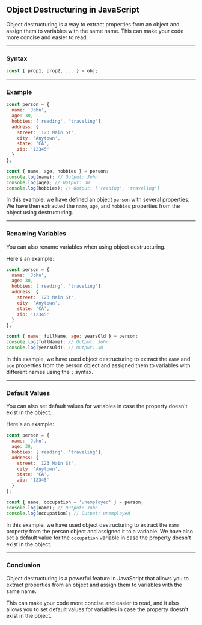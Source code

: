 ## Object Destructuring in JavaScript

Object destructuring is a way to extract properties from an object and assign them to variables with the same name. This can make your code more concise and easier to read.

---

### Syntax
```javascript
const { prop1, prop2, ... } = obj;
```

---

### Example
```javascript
const person = {
  name: 'John',
  age: 30,
  hobbies: ['reading', 'traveling'],
  address: {
    street: '123 Main St',
    city: 'Anytown',
    state: 'CA',
    zip: '12345'
  }
};

const { name, age, hobbies } = person;
console.log(name); // Output: John
console.log(age); // Output: 30
console.log(hobbies); // Output: ['reading', 'traveling']
```

In this example, we have defined an object `person` with several properties. We have then extracted the `name`, `age`, and `hobbies` properties from the object using destructuring.

---

### Renaming Variables
You can also rename variables when using object destructuring. 

Here's an example:
```javascript
const person = {
  name: 'John',
  age: 30,
  hobbies: ['reading', 'traveling'],
  address: {
    street: '123 Main St',
    city: 'Anytown',
    state: 'CA',
    zip: '12345'
  }
};

const { name: fullName, age: yearsOld } = person;
console.log(fullName); // Output: John
console.log(yearsOld); // Output: 30
```
In this example, we have used object destructuring to extract the `name` and `age` properties from the person object and assigned them to variables with different names using the `:` syntax.

---

### Default Values
You can also set default values for variables in case the property doesn't exist in the object. 

Here's an example:
```javascript
const person = {
  name: 'John',
  age: 30,
  hobbies: ['reading', 'traveling'],
  address: {
    street: '123 Main St',
    city: 'Anytown',
    state: 'CA',
    zip: '12345'
  }
};

const { name, occupation = 'unemployed' } = person;
console.log(name); // Output: John
console.log(occupation); // Output: unemployed
```
In this example, we have used object destructuring to extract the `name` property from the person object and assigned it to a variable. We have also set a default value for the `occupation` variable in case the property doesn't exist in the object.

---

### Conclusion
Object destructuring is a powerful feature in JavaScript that allows you to extract properties from an object and assign them to variables with the same name. 

This can make your code more concise and easier to read, and it also allows you to set default values for variables in case the property doesn't exist in the object.


